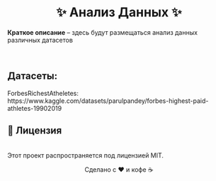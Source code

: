 <h1 align="center">✨ Анализ Данных ✨</h1>

<p><strong>Краткое описание</strong> – здесь будут размещаться анализ данных различных датасетов</p><br>


<h2>Датасеты:</h2>
<p>ForbesRichestAtheletes: https://www.kaggle.com/datasets/parulpandey/forbes-highest-paid-athletes-19902019</p>

<h2>📜 Лицензия</h2><br>
Этот проект распространяется под лицензией MIT.<br>

<div align="center"> <p>Сделано с ❤️ и кофе ☕</p> </div>